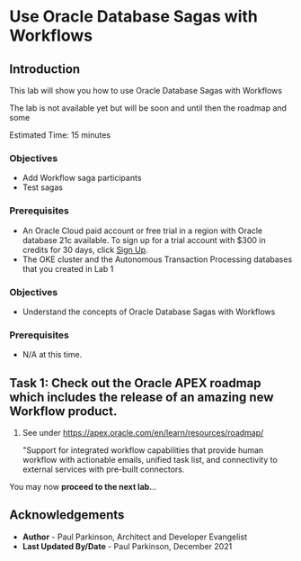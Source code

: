# Use Oracle Database Sagas with Workflows

## Introduction

This lab will show you how to use Oracle Database Sagas with Workflows

The lab is not available yet but will be soon and until then the roadmap and some 

Estimated Time:  15 minutes


### Objectives

-   Add Workflow saga participants
-   Test sagas 

### Prerequisites

* An Oracle Cloud paid account or free trial in a region with Oracle database 21c available. To sign up for a trial account with $300 in credits for 30 days, click [Sign Up](http://oracle.com/cloud/free).
* The OKE cluster and the Autonomous Transaction Processing databases that you created in Lab 1

### Objectives

-   Understand the concepts of Oracle Database Sagas with Workflows

### Prerequisites

- N/A at this time.

## Task 1: Check out the Oracle APEX roadmap which includes the release of an amazing new Workflow product.

1. See under https://apex.oracle.com/en/learn/resources/roadmap/

    "Support for integrated workflow capabilities that provide human workflow with actionable emails, unified task list, and connectivity to external services with pre-built connectors.



You may now **proceed to the next lab.**..

## Acknowledgements
* **Author** - Paul Parkinson, Architect and Developer Evangelist
* **Last Updated By/Date** - Paul Parkinson, December 2021
